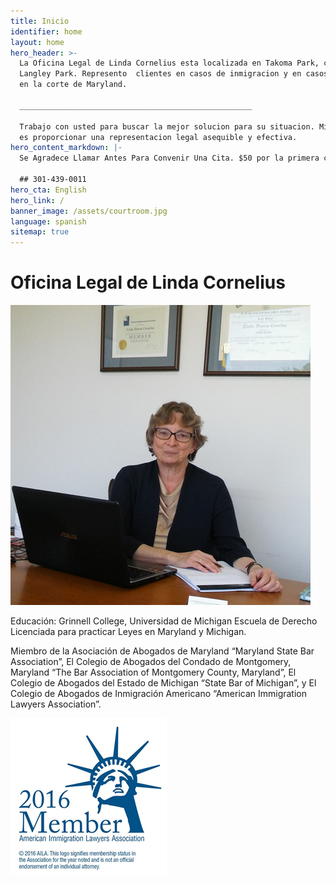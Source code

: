 ```yaml
---
title: Inicio
identifier: home
layout: home
hero_header: >-
  La Oficina Legal de Linda Cornelius esta localizada en Takoma Park, cerca de
  Langley Park. Represento  clientes en casos de inmigracion y en casos civiles
  en la corte de Maryland.

  ____________________________________________________

  Trabajo con usted para buscar la mejor solucion para su situacion. Mi objetivo
  es proporcionar una representacion legal asequible y efectiva.
hero_content_markdown: |-
  Se Agradece Llamar Antes Para Convenir Una Cita. $50 por la primera consulta

  ## 301-439-0011
hero_cta: English
hero_link: /
banner_image: /assets/courtroom.jpg
language: spanish
sitemap: true
---
```



# Oficina Legal de Linda Cornelius

![Linda Cornelius](/assets/lindacornelius.jpg)

Educación: Grinnell College, Universidad de Michigan Escuela de Derecho Licenciada para practicar Leyes en Maryland y Michigan.

Miembro de la Asociación de Abogados de Maryland “Maryland State Bar Association”, El Colegio de Abogados del Condado de Montgomery, Maryland “The Bar Association of Montgomery County, Maryland”, El Colegio de Abogados del Estado de Michigan “State Bar of Michigan”, y El Colegio de Abogados de Inmigración Americano “American Immigration Lawyers Association”.

![American Immigration Lawyers Association](/assets/aila.jpg)